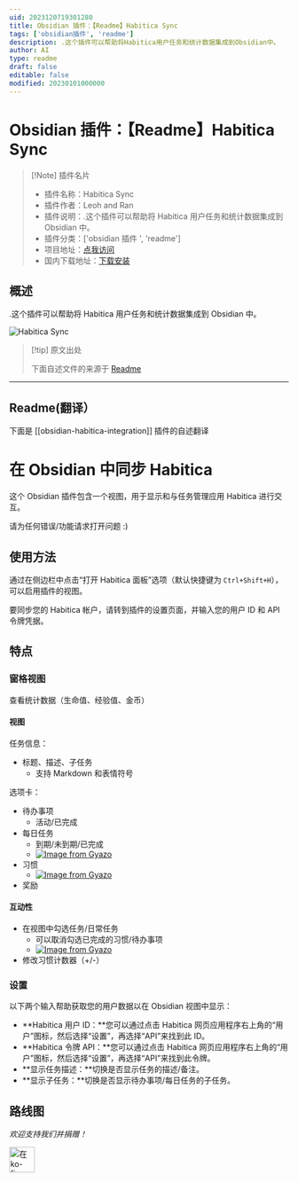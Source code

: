 ```yaml
---
uid: 2023120719301280
title: Obsidian 插件：【Readme】Habitica Sync
tags: ['obsidian插件', 'readme']
description: .这个插件可以帮助将Habitica用户任务和统计数据集成到Obsidian中。
author: AI
type: readme
draft: false
editable: false
modified: 20230101000000
---
```


# Obsidian 插件：【Readme】Habitica Sync

> [!Note] 插件名片
> - 插件名称：Habitica Sync
> - 插件作者：Leoh and Ran
> - 插件说明：.这个插件可以帮助将 Habitica 用户任务和统计数据集成到 Obsidian 中。
> - 插件分类：['obsidian 插件 ', 'readme']
> - 项目地址：[点我访问](https://github.com/SuperChamp234/habitica-sync)
> - 国内下载地址：[下载安装](https://pkmer.cn/products/plugin/pluginMarket/?obsidian-habitica-integration)

## 概述

.这个插件可以帮助将 Habitica 用户任务和统计数据集成到 Obsidian 中。

![Habitica Sync](https://cdn.pkmer.cn/covers/obsidian-habitica-integration.png!pkmer)

> [!tip] 原文出处
>
>下面自述文件的来源于 [Readme](https://ghproxy.net/https://raw.githubusercontent.com/SuperChamp234/habitica-sync/main/README.md)
>

---

## Readme(翻译）

下面是 [[obsidian-habitica-integration]] 插件的自述翻译

# 在 Obsidian 中同步 Habitica

这个 Obsidian 插件包含一个视图，用于显示和与任务管理应用 Habitica 进行交互。

请为任何错误/功能请求打开问题 :)

## 使用方法

通过在侧边栏中点击“打开 Habitica 面板”选项（默认快捷键为 `Ctrl+Shift+H`），可以启用插件的视图。

要同步您的 Habitica 帐户，请转到插件的设置页面，并输入您的用户 ID 和 API 令牌凭据。

## 特点

### 窗格视图

查看统计数据（生命值、经验值、金币）

#### 视图

任务信息：

- 标题、描述、子任务
  - 支持 Markdown 和表情符号

选项卡：

- 待办事项
	- 活动/已完成
- 每日任务
	- 到期/未到期/已完成
	- [![Image from Gyazo](https://cdn.pkmer.cn/covers/obsidian-habitica-integration_1_0.png!pkmer)](https://gyazo.com/1966b17f954dcffa954922570e860a06)
- 习惯
	- [![Image from Gyazo](https://cdn.pkmer.cn/covers/obsidian-habitica-integration_1_1.png!pkmer)](https://gyazo.com/280494e620fc91548838d5b29a62652b)
- 奖励

#### 互动性

- 在视图中勾选任务/日常任务
	- 可以取消勾选已完成的习惯/待办事项
	- [![Image from Gyazo](https://cdn.pkmer.cn/covers/obsidian-habitica-integration_1_2.gif!pkmer)](https://gyazo.com/efb858cd9d54f9d9df936da1bd5858ed)
- 修改习惯计数器（+/-）

### 设置

以下两个输入帮助获取您的用户数据以在 Obsidian 视图中显示：

- **Habitica 用户 ID：**您可以通过点击 Habitica 网页应用程序右上角的“用户”图标，然后选择“设置”，再选择“API”来找到此 ID。
- **Habitica 令牌 API：**您可以通过点击 Habitica 网页应用程序右上角的“用户”图标，然后选择“设置”，再选择“API”来找到此令牌。
- **显示任务描述：**切换是否显示任务的描述/备注。
- **显示子任务：**切换是否显示待办事项/每日任务的子任务。

## 路线图

*欢迎支持我们并捐赠！*

<a href='https://ko-fi.com/leonardandran' target='_blank'><img height='35' style='border:0px;height:46px;' src='https://az743702.vo.msecnd.net/cdn/kofi3.png?v=0' border='0' alt='在ko-fi.com给我买杯咖啡' />
